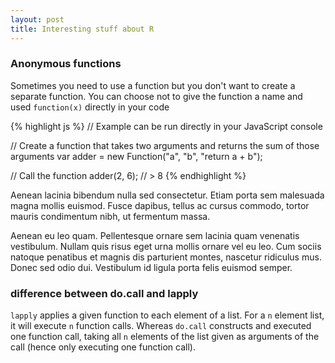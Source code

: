 ```yaml
---
layout: post
title: Interesting stuff about R
---
```


### Anonymous functions

Sometimes you need to use a function but you don't want to create a separate function. You can choose not to give the function a name and used `function(x)` directly in your code


{% highlight js %}
// Example can be run directly in your JavaScript console

// Create a function that takes two arguments and returns the sum of those arguments
var adder = new Function("a", "b", "return a + b");

// Call the function
adder(2, 6);
// > 8
{% endhighlight %}

Aenean lacinia bibendum nulla sed consectetur. Etiam porta sem malesuada magna mollis euismod. Fusce dapibus, tellus ac cursus commodo, tortor mauris condimentum nibh, ut fermentum massa.

Aenean eu leo quam. Pellentesque ornare sem lacinia quam venenatis vestibulum. Nullam quis risus eget urna mollis ornare vel eu leo. Cum sociis natoque penatibus et magnis dis parturient montes, nascetur ridiculus mus. Donec sed odio dui. Vestibulum id ligula porta felis euismod semper.

### difference between do.call and lapply
`lapply` applies a given function to each element of a list. For a `n` element list, it will execute `n` function calls. Whereas `do.call` constructs and executed one function call, taking all `n` elements of the list given as arguments of the call (hence only executing one function call).
